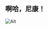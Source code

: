 ## 啊哈，尼康！



![Alt](https://repobeats.axiom.co/api/embed/e396a77005e86f36a971c5e67b88ff85d349fddd.svg "Repobeats analytics image")
